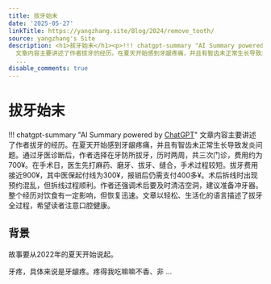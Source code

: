 ```yaml
---
title: 拔牙始末
date: '2025-05-27'
linkTitle: https://yangzhang.site/Blog/2024/remove_tooth/
source: yangzhang's Site
description: <h1>拔牙始末</h1><p>!!! chatgpt-summary "AI Summary powered by <a href="https://chat.openai.com/">ChatGPT</a>"
  文章内容主要讲述了作者拔牙的经历。在夏天开始感到牙龈疼痛，并且有智齿未正常生长导致发炎问题。通过牙医诊断后，作者选择在牙防所拔牙，历时两周，共三次门诊，费用约为700¥。在手术日，医生先打麻药、磨牙、拔牙、缝合，手术过程较短。拔牙费用接近900¥，其中医保起付线为300¥，报销后仍需支付400多¥。术后拆线时出现预约混乱，但拆线过程顺利。作者还强调术后要及时清洁空洞，建议准备冲牙器。整个经历对饮食有一定影响，但恢复迅速。文章以轻松、生活化的语言描述了拔牙全过程，希望读者注意口腔健康。</p><h2>背景</h2><p>故事要从2022年的夏天开始说起。</p><p>牙疼，具体来说是牙龈疼。疼得我吃嘛嘛不香、非
  ...
disable_comments: true
---
```

<h1>拔牙始末</h1><p>!!! chatgpt-summary "AI Summary powered by <a href="https://chat.openai.com/">ChatGPT</a>" 文章内容主要讲述了作者拔牙的经历。在夏天开始感到牙龈疼痛，并且有智齿未正常生长导致发炎问题。通过牙医诊断后，作者选择在牙防所拔牙，历时两周，共三次门诊，费用约为700¥。在手术日，医生先打麻药、磨牙、拔牙、缝合，手术过程较短。拔牙费用接近900¥，其中医保起付线为300¥，报销后仍需支付400多¥。术后拆线时出现预约混乱，但拆线过程顺利。作者还强调术后要及时清洁空洞，建议准备冲牙器。整个经历对饮食有一定影响，但恢复迅速。文章以轻松、生活化的语言描述了拔牙全过程，希望读者注意口腔健康。</p><h2>背景</h2><p>故事要从2022年的夏天开始说起。</p><p>牙疼，具体来说是牙龈疼。疼得我吃嘛嘛不香、非 ...